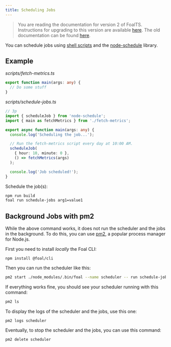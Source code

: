 ```yaml
---
title: Scheduling Jobs
---
```


> You are reading the documentation for version 2 of FoalTS. Instructions for upgrading to this version are available [here](../upgrade-to-v2/README.md). The old documentation can be found [here](https://github.com/FoalTS/foal/tree/v1.x/docs).

You can schedule jobs using [shell scripts](../development-environment/create-and-run-scripts.md) and the [node-schedule](https://www.npmjs.com/package/node-schedule) library.

## Example

*scripts/fetch-metrics.ts*
```typescript
export function main(args: any) {
  // Do some stuff
}

```

*scripts/schedule-jobs.ts*
```typescript
// 3p
import { scheduleJob } from 'node-schedule';
import { main as fetchMetrics } from './fetch-metrics';

export async function main(args: any) {
  console.log('Scheduling the job...');

  // Run the fetch-metrics script every day at 10:00 AM.
  scheduleJob(
    { hour: 10, minute: 0 },
    () => fetchMetrics(args)
  );

  console.log('Job scheduled!');
}

```

Schedule the job(s):
```sh
npm run build
foal run schedule-jobs arg1=value1
```

## Background Jobs with pm2

While the above command works, it does not run the scheduler and the jobs in the background. To do this, you can use [pm2](http://pm2.keymetrics.io/), a popular process manager for Node.js.

First you need to install *locally* the Foal CLI:
```
npm install @foal/cli
```

Then you can run the scheduler like this:

```sh
pm2 start ./node_modules/.bin/foal --name scheduler -- run schedule-jobs arg1=value1
```

If everything works fine, you should see your scheduler running with this command:
```sh
pm2 ls
```

To display the logs of the scheduler and the jobs, use this one:
```
pm2 logs scheduler
```

Eventually, to stop the scheduler and the jobs, you can use this command:
```
pm2 delete scheduler
```